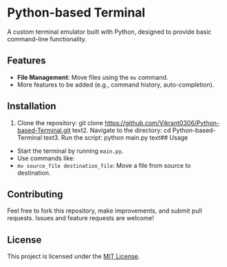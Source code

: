 # Python-based Terminal

A custom terminal emulator built with Python, designed to provide basic command-line functionality.

## Features
- **File Management**: Move files using the `mv` command.
- More features to be added (e.g., command history, auto-completion).

## Installation
1. Clone the repository:
git clone https://github.com/Vikrant0306/Python-based-Terminal.git
text2. Navigate to the directory:
cd Python-based-Terminal
text3. Run the script:
python main.py
text## Usage
- Start the terminal by running `main.py`.
- Use commands like:
- `mv source_file destination_file`: Move a file from source to destination.

## Contributing
Feel free to fork this repository, make improvements, and submit pull requests. Issues and feature requests are welcome!

## License
This project is licensed under the [MIT License](LICENSE).
